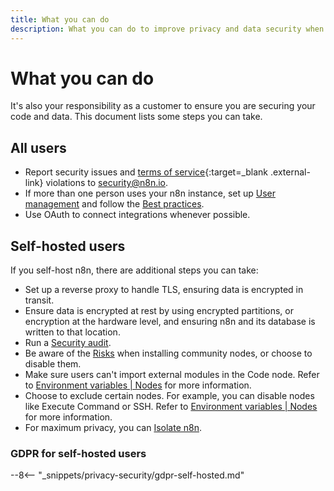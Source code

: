 ```yaml
---
title: What you can do
description: What you can do to improve privacy and data security when using n8n.
---
```


# What you can do

It's also your responsibility as a customer to ensure you are securing your code and data. This document lists some steps you can take.

## All users

* Report security issues and [terms of service](https://n8n.io/legal/#terms){:target=_blank .external-link} violations to security@n8n.io.
* If more than one person uses your n8n instance, set up [User management](/user-management/) and follow the [Best practices](/user-management/best-practices/).
* Use OAuth to connect integrations whenever possible.

## Self-hosted users

If you self-host n8n, there are additional steps you can take:

* Set up a reverse proxy to handle TLS, ensuring data is encrypted in transit.
* Ensure data is encrypted at rest by using encrypted partitions, or encryption at the hardware level, and ensuring n8n and its database is written to that location.
* Run a [Security audit](/hosting/security-audit/).
* Be aware of the [Risks](/integrations/community-nodes/risks/) when installing community nodes, or choose to disable them.
* Make sure users can't import external modules in the Code node. Refer to [Environment variables | Nodes](https://docs.n8n.io/hosting/environment-variables/environment-variables/#nodes) for more information.
* Choose to exclude certain nodes. For example, you can disable nodes like Execute Command or SSH. Refer to [Environment variables | Nodes](https://docs.n8n.io/hosting/environment-variables/environment-variables/#nodes) for more information.
* For maximum privacy, you can [Isolate n8n](/hosting/environment-variables/configuration-examples/isolation/).

### GDPR for self-hosted users

--8<-- "_snippets/privacy-security/gdpr-self-hosted.md"


